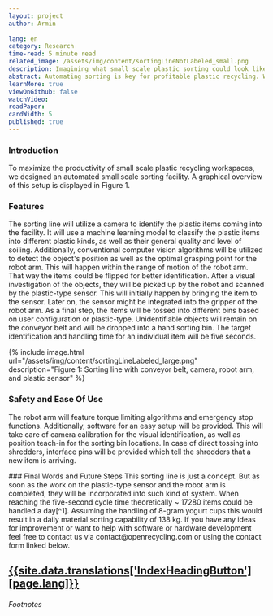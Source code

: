 ```yaml
---
layout: project
author: Armin
 
lang: en
category: Research
time-read: 5 minute read
related_image: /assets/img/content/sortingLineNotLabeled_small.png
description: Imagining what small scale plastic sorting could look like.
abstract: Automating sorting is key for profitable plastic recycling. We imagine a sorting line utilizing a conveyor belt, camera, robot arm, and plastic-type sensor.
learnMore: true
viewOnGithub: false
watchVideo:
readPaper:
cardWidth: 5
published: true
---
```

 
### Introduction
To maximize the productivity of small scale plastic recycling workspaces, we designed an automated small scale sorting facility. A graphical overview of this setup is displayed in Figure 1.

### Features
The sorting line will utilize a camera to identify the plastic items coming into the facility. It will use a machine learning model to classify the plastic items into different plastic kinds, as well as their general quality and level of soiling. Additionally, conventional computer vision algorithms will be utilized to detect the object's position as well as the optimal grasping point for the robot arm.
This will happen within the range of motion of the robot arm. That way the items could be flipped for better identification.
After a visual investigation of the objects, they will be picked up by the robot and scanned by the plastic-type sensor. This will initially happen by bringing the item to the sensor. Later on, the sensor might be integrated into the gripper of the robot arm.
As a final step, the items will be tossed into different bins based on user configuration or plastic-type. Unidentifiable objects will remain on the conveyor belt and will be dropped into a hand sorting bin.
The target identification and handling time for an individual item will be five seconds.

{% include image.html url="/assets/img/content/sortingLineLabeled_large.png" description="Figure 1: Sorting line with conveyor belt, camera, robot arm, and plastic sensor" %}

### Safety and Ease Of Use
The robot arm will feature torque limiting algorithms and emergency stop functions. Additionally, software for an easy setup will be provided. This will take care of camera calibration for the visual identification, as well as position teach-in for the sorting bin locations. In case of direct tossing into shredders, interface pins will be provided which tell the shredders that a new item is arriving.
 
<div class="container p-5"></div>
### Final Words and Future Steps
This sorting line is just a concept. But as soon as the work on the plastic-type sensor and the robot arm is completed, they will be incorporated into such kind of system. When reaching the five-second cycle time theoretically ~ 17280 items could be handled a day[^1]. Assuming the handling of 8-gram yogurt cups this would result in a daily material sorting capability of 138 kg.
If you have any ideas for improvement or want to help with software or hardware development feel free to contact us via contact@openrecycling.com or using the contact form linked below.
 
<a class="btn btn-outline-primary my-sm-3" href="/{{page.lang}}/contact.html">{{site.data.translations['IndexHeadingButton'][page.lang]}}</a>
---
###### Footnotes
[^1]: Assuming 24 hours of operation per day